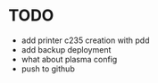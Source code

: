 # TODO

- add printer c235 creation with pdd
- add backup deployment
- what about plasma config
- push to github
